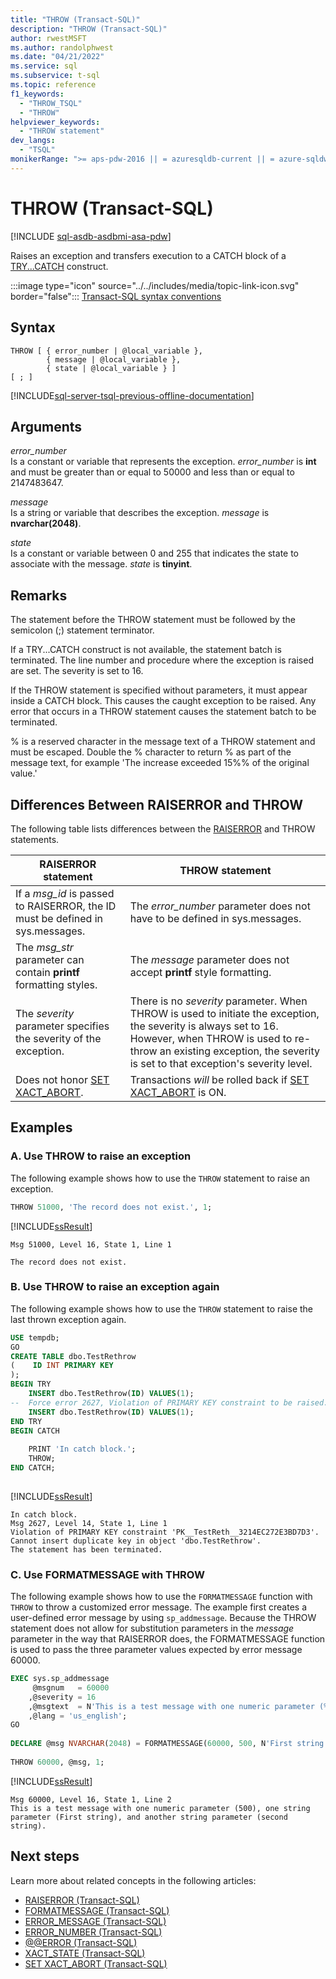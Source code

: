 ```yaml
---
title: "THROW (Transact-SQL)"
description: "THROW (Transact-SQL)"
author: rwestMSFT
ms.author: randolphwest
ms.date: "04/21/2022"
ms.service: sql
ms.subservice: t-sql
ms.topic: reference
f1_keywords:
  - "THROW_TSQL"
  - "THROW"
helpviewer_keywords:
  - "THROW statement"
dev_langs:
  - "TSQL"
monikerRange: ">= aps-pdw-2016 || = azuresqldb-current || = azure-sqldw-latest || >= sql-server-2016 || >= sql-server-linux-2017 || = azuresqldb-mi-current"
---
```

# THROW (Transact-SQL)
[!INCLUDE [sql-asdb-asdbmi-asa-pdw](../../includes/applies-to-version/sql-asdb-asdbmi-asa-pdw.md)]

Raises an exception and transfers execution to a CATCH block of a [TRY...CATCH](try-catch-transact-sql.md) construct.  
  
 :::image type="icon" source="../../includes/media/topic-link-icon.svg" border="false"::: [Transact-SQL syntax conventions](../../t-sql/language-elements/transact-sql-syntax-conventions-transact-sql.md)  
  
## Syntax  
  
```syntaxsql
THROW [ { error_number | @local_variable },  
        { message | @local_variable },  
        { state | @local_variable } ]   
[ ; ]  
```  
  
[!INCLUDE[sql-server-tsql-previous-offline-documentation](../../includes/sql-server-tsql-previous-offline-documentation.md)]

## Arguments
 *error_number*  
 Is a constant or variable that represents the exception. *error_number* is **int** and must be greater than or equal to 50000 and less than or equal to 2147483647.  
  
 *message*  
 Is a string or variable that describes the exception. *message* is **nvarchar(2048)**.  
  
 *state*  
 Is a constant or variable between 0 and 255 that indicates the state to associate with the message. *state* is **tinyint**.  
  
## Remarks  

The statement before the THROW statement must be followed by the semicolon (;) statement terminator.  
  
If a TRY...CATCH construct is not available, the statement batch is terminated. The line number and procedure where the exception is raised are set. The severity is set to 16.  
  
If the THROW statement is specified without parameters, it must appear inside a CATCH block. This causes the caught exception to be raised. Any error that occurs in a THROW statement causes the statement batch to be terminated.  
  
% is a reserved character in the message text of a THROW statement and must be escaped. Double the % character to return % as part of the message text, for example 'The increase exceeded 15%% of the original value.'  
  
## Differences Between RAISERROR and THROW  

The following table lists differences between the [RAISERROR](raiserror-transact-sql.md) and THROW statements.  
  
|RAISERROR statement|THROW statement|  
|-------------------------|---------------------|  
|If a *msg_id* is passed to RAISERROR, the ID must be defined in sys.messages.|The *error_number* parameter does not have to be defined in sys.messages.|  
|The *msg_str* parameter can contain **printf** formatting styles.|The *message* parameter does not accept **printf** style formatting.|  
|The *severity* parameter specifies the severity of the exception.|There is no *severity* parameter. When THROW is used to initiate the exception, the severity is always set to 16. However, when THROW is used to re-throw an existing exception, the severity is set to that exception's severity level.|  
| Does not honor [SET XACT_ABORT](../statements/set-xact-abort-transact-sql.md). | Transactions _will_ be rolled back if [SET XACT_ABORT](../statements/set-xact-abort-transact-sql.md) is ON. |

  
## Examples  
  
### A. Use THROW to raise an exception  

The following example shows how to use the `THROW` statement to raise an exception.  
  
```sql  
THROW 51000, 'The record does not exist.', 1;  
```  
  
[!INCLUDE[ssResult](../../includes/ssresult-md.md)]  
  
```
Msg 51000, Level 16, State 1, Line 1  
 
The record does not exist.
```  
  
### B. Use THROW to raise an exception again  

The following example shows how to use the `THROW` statement to raise the last thrown exception again.  
  
```sql  
USE tempdb;  
GO  
CREATE TABLE dbo.TestRethrow  
(    ID INT PRIMARY KEY  
);  
BEGIN TRY  
    INSERT dbo.TestRethrow(ID) VALUES(1);  
--  Force error 2627, Violation of PRIMARY KEY constraint to be raised.  
    INSERT dbo.TestRethrow(ID) VALUES(1);  
END TRY  
BEGIN CATCH  
  
    PRINT 'In catch block.';  
    THROW;  
END CATCH;  
  
```  
  
[!INCLUDE[ssResult](../../includes/ssresult-md.md)]  
  
```
In catch block. 
Msg 2627, Level 14, State 1, Line 1  
Violation of PRIMARY KEY constraint 'PK__TestReth__3214EC272E3BD7D3'. Cannot insert duplicate key in object 'dbo.TestRethrow'.  
The statement has been terminated.
```  
  
### C. Use FORMATMESSAGE with THROW  

The following example shows how to use the `FORMATMESSAGE` function with `THROW` to throw a customized error message. The example first creates a user-defined error message by using `sp_addmessage`. Because the THROW statement does not allow for substitution parameters in the *message* parameter in the way that RAISERROR does, the FORMATMESSAGE function is used to pass the three parameter values expected by error message 60000.  
  
```sql  
EXEC sys.sp_addmessage  
     @msgnum   = 60000  
    ,@severity = 16  
    ,@msgtext  = N'This is a test message with one numeric parameter (%d), one string parameter (%s), and another string parameter (%s).'  
    ,@lang = 'us_english';   
GO  
  
DECLARE @msg NVARCHAR(2048) = FORMATMESSAGE(60000, 500, N'First string', N'second string');   
  
THROW 60000, @msg, 1;  
```  
  
[!INCLUDE[ssResult](../../includes/ssresult-md.md)]  
  
```
Msg 60000, Level 16, State 1, Line 2  
This is a test message with one numeric parameter (500), one string parameter (First string), and another string parameter (second string).
```  
  
## Next steps

Learn more about related concepts in the following articles:

- [RAISERROR &#40;Transact-SQL&#41;](../../t-sql/language-elements/raiserror-transact-sql.md)
- [FORMATMESSAGE &#40;Transact-SQL&#41;](../../t-sql/functions/formatmessage-transact-sql.md)
- [ERROR_MESSAGE &#40;Transact-SQL&#41;](../../t-sql/functions/error-message-transact-sql.md)
- [ERROR_NUMBER &#40;Transact-SQL&#41;](../../t-sql/functions/error-number-transact-sql.md)
- [@@ERROR &#40;Transact-SQL&#41;](../../t-sql/functions/error-transact-sql.md)
- [XACT_STATE &#40;Transact-SQL&#41;](../../t-sql/functions/xact-state-transact-sql.md)
- [SET XACT_ABORT &#40;Transact-SQL&#41;](../../t-sql/statements/set-xact-abort-transact-sql.md)
